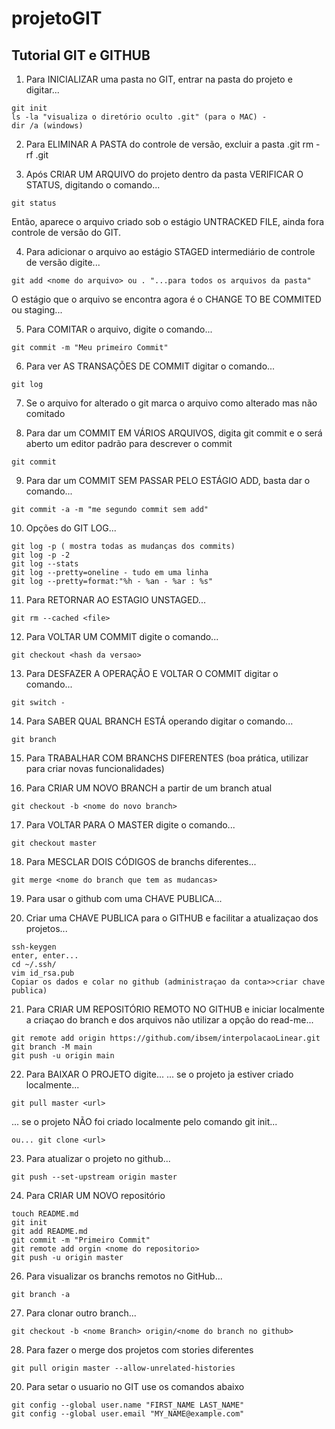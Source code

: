 # projetoGIT

## Tutorial GIT e GITHUB

1. Para INICIALIZAR uma pasta no GIT, entrar na pasta do projeto e digitar...
```
git init
ls -la "visualiza o diretório oculto .git" (para o MAC) - 
dir /a (windows)
```
2. Para ELIMINAR A PASTA do controle de versão, excluir a pasta .git
rm -rf .git

3. Após CRIAR UM ARQUIVO do projeto dentro da pasta VERIFICAR O STATUS, digitando o comando...
```
git status
```
Então, aparece o arquivo criado sob o estágio UNTRACKED FILE, ainda fora controle de versão do GIT.

4. Para adicionar o arquivo ao estágio STAGED intermediário de controle de versão digite...
```
git add <nome do arquivo> ou . "...para todos os arquivos da pasta"
```
O estágio que o arquivo se encontra agora é o CHANGE TO BE COMMITED ou staging...

5. Para COMITAR o arquivo, digite o comando...
```
git commit -m "Meu primeiro Commit"
```
6. Para ver AS TRANSAÇÕES DE COMMIT digitar o comando...
```
git log
```
7. Se o arquivo for alterado o git marca o arquivo como alterado mas não comitado

8. Para dar um COMMIT EM VÁRIOS ARQUIVOS, digita git commit e o será aberto um editor padrão para descrever o commit
```
git commit
```
9. Para dar um COMMIT SEM PASSAR PELO ESTÁGIO ADD, basta dar o comando...
```
git commit -a -m "me segundo commit sem add"  
```
10. Opções do GIT LOG...
```
git log -p ( mostra todas as mudanças dos commits)
git log -p -2
git log --stats
git log --pretty=oneline - tudo em uma linha
git log --pretty=format:"%h - %an - %ar : %s"
```
11. Para RETORNAR AO ESTAGIO UNSTAGED...
```
git rm --cached <file>
```
12. Para VOLTAR UM COMMIT digite o comando...
```
git checkout <hash da versao>
```
13. Para DESFAZER A OPERAÇÃO E VOLTAR O COMMIT digitar o comando...
```
git switch -
```
14. Para SABER QUAL BRANCH ESTÁ operando digitar o comando...
```
git branch
```
15. Para TRABALHAR COM BRANCHS DIFERENTES (boa prática, utilizar para criar novas funcionalidades)

16. Para CRIAR UM NOVO BRANCH a partir de um branch atual
```
git checkout -b <nome do novo branch>
```
17. Para VOLTAR PARA O MASTER digite o comando...
```
git checkout master
```
18. Para MESCLAR DOIS CÓDIGOS de branchs diferentes...
```
git merge <nome do branch que tem as mudancas> 
```
19. Para usar o github com uma CHAVE PUBLICA...

20. Criar uma CHAVE PUBLICA para o GITHUB e facilitar a atualizaçao dos projetos...
```
ssh-keygen
enter, enter...
cd ~/.ssh/
vim id_rsa.pub
Copiar os dados e colar no github (administraçao da conta>>criar chave publica)
```
21. Para CRIAR UM REPOSITÓRIO REMOTO NO GITHUB e iniciar localmente a criaçao do branch e dos arquivos não utilizar a opção do read-me...
```
git remote add origin https://github.com/ibsem/interpolacaoLinear.git
git branch -M main
git push -u origin main
```
22. Para BAIXAR O PROJETO digite...
... se o projeto ja estiver criado localmente...
```
git pull master <url>
```
... se o projeto NÃO foi criado localmente pelo comando git init...
```
ou... git clone <url> 
```  
23. Para atualizar o projeto no github...
```
git push --set-upstream origin master
```
24. Para CRIAR UM NOVO repositório 
```
touch README.md
git init
git add README.md
git commit -m "Primeiro Commit"
git remote add orgin <nome do repositorio>
git push -u origin master
```

26. Para visualizar os branchs remotos no GitHub...
```
git branch -a
```
27. Para clonar outro branch...
```
git checkout -b <nome Branch> origin/<nome do branch no github>
```

28. Para fazer o merge dos projetos com stories diferentes
```
git pull origin master --allow-unrelated-histories
```
20. Para setar o usuario no GIT use os comandos abaixo

```
git config --global user.name "FIRST_NAME LAST_NAME"
git config --global user.email "MY_NAME@example.com"
```
